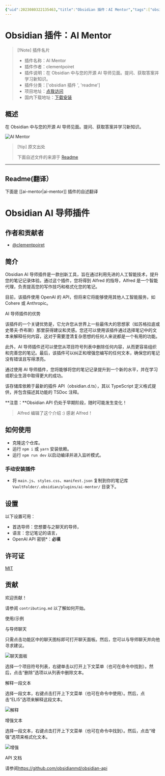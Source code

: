 ```yaml
---
{"uid":2023080322135463,"title":"Obsidian 插件：AI Mentor","tags":["obsidian插件","readme"],"description":"在Obsidian中与您的开源AI导师见面。提问、获取答案并学习新知识。","author":"AI","type":"readme","draft":false,"editable":false,"modified":20230101000000,"dg-publish":true,"permalink":"/lake-of-knowledge/10-obsidian/obsidian/readme/ai-mentor-readme/","dgPassFrontmatter":true}
---
```



# Obsidian 插件：AI Mentor

> [!Note] 插件名片
> - 插件名称：AI Mentor
> - 插件作者：clementpoiret
> - 插件说明：在 Obsidian 中与您的开源 AI 导师见面。提问、获取答案并学习新知识。
> - 插件分类：['obsidian 插件 ', 'readme']
> - 项目地址：[点我访问](https://github.com/clementpoiret/ai-mentor)
> - 国内下载地址：[下载安装](https://pkmer.cn/products/plugin/pluginMarket/?ai-mentor)

## 概述

在 Obsidian 中与您的开源 AI 导师见面。提问、获取答案并学习新知识。

![AI Mentor](https://cdn.pkmer.cn/covers/ai-mentor.png!pkmer)

> [!tip] 原文出处
>
>下面自述文件的来源于 [Readme](https://ghproxy.net/https://raw.githubusercontent.com/clementpoiret/ai-mentor/master/README.md)
>

---

## Readme(翻译）

下面是 [[ai-mentor\|ai-mentor]] 插件的自述翻译

# Obsidian AI 导师插件

## 作者和贡献者

- [@clementpoiret](https://www.github.com/clementpoiret)

## 简介

Obsidian AI 导师插件是一款创新工具，旨在通过利用先进的人工智能技术，提升您的笔记记录体验。通过这个插件，您将得到 Alfred 的指导，Alfred 是一个智能代理，负责提高您的写作技巧和格式化您的笔记。

目前，该插件使用 OpenAI 的 API，但将来它将能够使用其他人工智能服务，如 Cohere 或 Anthropic。

AI 导师插件的优势

该插件的一个关键优势是，它允许您从世界上一些最伟大的思想家（如苏格拉底或史蒂夫·乔布斯）那里获得建议和灵感。您还可以使用该插件通过选择笔记中的文本来解释任何内容，这对于需要澄清复杂思想的任何人来说都是一个有用的功能。

此外，AI 导师插件还可以使您从项目符号列表中删除任何内容，从而更容易组织和完善您的笔记。最后，该插件可以纠正和增强您编写的任何文本，确保您的笔记没有错误且写得漂亮。

通过使用 AI 导师插件，您将能够将您的笔记记录提升到一个新的水平，并在学习或职业生涯中取得更大的成功。

该存储库依赖于最新的插件 API（obsidian.d.ts），其以 TypeScript 定义格式提供，并包含描述其功能的 TSDoc 注释。

**注意：**Obsidian API 仍处于早期阶段，随时可能发生变化！

> Alfred 编辑了这个介绍 :) 感谢 Alfred！

## 如何使用

- 克隆这个仓库。
- 运行 `npm i` 或 `yarn` 安装依赖。
- 运行 `npm run dev` 以启动编译并进入监听模式。

### 手动安装插件

- 将 `main.js`、`styles.css`、`manifest.json` 复制到你的笔记库 `VaultFolder/.obsidian/plugins/ai-mentor/` 目录下。

## 设置

以下设置可用：

- 首选导师：您想要与之聊天的导师，
- 语言：您记笔记的语言，
- OpenAI API 密钥\*：**必填**

## 许可证

[MIT](https://choosealicense.com/licenses/mit/)

## 贡献

欢迎贡献！

请参阅 `contributing.md` 以了解如何开始。

使用/示例

与导师聊天

只需点击功能区中的聊天图标即可打开聊天面板。然后，您可以与导师聊天并向他寻求建议。

![聊天面板](docs/assets/chat.png)

选择一个项目符号列表，右键单击以打开上下文菜单（也可在命令中找到）。然后，点击“删除”选项以从列表中删除文本。

解释一段文本

选择一段文本，右键点击打开上下文菜单（也可在命令中使用）。然后，点击“ELI5”选项来解释这段文本。

![解释](docs/assets/eli5.png)

增强文本

选择一段文本，右键点击打开上下文菜单（也可在命令中找到）。然后，点击“增强”选项来格式化文本。

![增强](docs/assets/enhance.png)

API 文档

请参阅<https://github.com/obsidianmd/obsidian-api>
